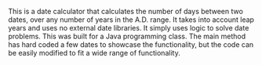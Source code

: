 This is a date calculator that calculates the number of days between two dates, over any number of years in the A.D. range.  It takes into account leap years and uses no external date libraries.  It simply uses logic to solve date problems.  This was built for a Java programming class.  The main method has hard coded a few dates to showcase the functionality, but the code can be easily modified to fit a wide range of functionality.
